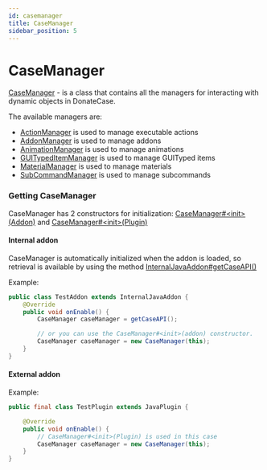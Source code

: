 ```yaml
---
id: casemanager
title: CaseManager
sidebar_position: 5
---
```


# CaseManager
[CaseManager](https://repo.jodexindustries.xyz/javadoc/releases/com/jodexindustries/donatecase/DonateCaseAPI/2.2.5.3/raw/com/jodexindustries/donatecase/api/CaseManager.html) -
is a class that contains all the managers for interacting with dynamic objects in DonateCase.

The available managers are:
- [ActionManager](https://repo.jodexindustries.xyz/javadoc/releases/com/jodexindustries/donatecase/DonateCaseAPI/2.2.5.3/raw/com/jodexindustries/donatecase/api/ActionManager.html)
is used to manage executable actions
- [AddonManager](https://repo.jodexindustries.xyz/javadoc/releases/com/jodexindustries/donatecase/DonateCaseAPI/2.2.5.3/raw/com/jodexindustries/donatecase/api/AddonManager.html)
is used to manage addons
- [AnimationManager](https://repo.jodexindustries.xyz/javadoc/releases/com/jodexindustries/donatecase/DonateCaseAPI/2.2.5.3/raw/com/jodexindustries/donatecase/api/AnimationManager.html)
is used to manage animations
- [GUITypedItemManager](https://repo.jodexindustries.xyz/javadoc/releases/com/jodexindustries/donatecase/DonateCaseAPI/2.2.5.3/raw/com/jodexindustries/donatecase/api/GUITypedItemManager.html)
is used to manage GUITyped items
- [MaterialManager](https://repo.jodexindustries.xyz/javadoc/releases/com/jodexindustries/donatecase/DonateCaseAPI/2.2.5.3/raw/com/jodexindustries/donatecase/api/MaterialManager.html)
is used to manage materials
- [SubCommandManager](https://repo.jodexindustries.xyz/javadoc/releases/com/jodexindustries/donatecase/DonateCaseAPI/2.2.5.3/raw/com/jodexindustries/donatecase/api/SubCommandManager.html)
is used to manage subcommands

### Getting CaseManager

CaseManager has 2 constructors for initialization: [CaseManager#\<init>(Addon)](https://repo.jodexindustries.xyz/javadoc/releases/com/jodexindustries/donatecase/DonateCaseAPI/2.2.5.3/raw/com/jodexindustries/donatecase/api/CaseManager.html#%3Cinit%3E(com.jodexindustries.donatecase.api.addon.Addon)) and [CaseManager#\<init>(Plugin)](https://repo.jodexindustries.xyz/javadoc/releases/com/jodexindustries/donatecase/DonateCaseAPI/2.2.5.3/raw/com/jodexindustries/donatecase/api/CaseManager.html#%3Cinit%3E(org.bukkit.plugin.Plugin))

#### Internal addon
CaseManager is automatically initialized when the addon is loaded, so retrieval is available
by using the method [InternalJavaAddon#getCaseAPI()](https://repo.jodexindustries.xyz/javadoc/releases/com/jodexindustries/donatecase/DonateCaseAPI/2.2.5.3/raw/com/jodexindustries/donatecase/api/addon/internal/InternalJavaAddon.html#getCaseAPI())

Example:
```java
public class TestAddon extends InternalJavaAddon {
    @Override
    public void onEnable() {
        CaseManager caseManager = getCaseAPI();

        // or you can use the CaseManager#<init>(addon) constructor.
        CaseManager caseManager = new CaseManager(this);
    }
}
```
#### External addon

Example:
```java
public final class TestPlugin extends JavaPlugin {

    @Override
    public void onEnable() {
        // CaseManager#<init>(Plugin) is used in this case
        CaseManager caseManager = new CaseManager(this);
    }
}

```